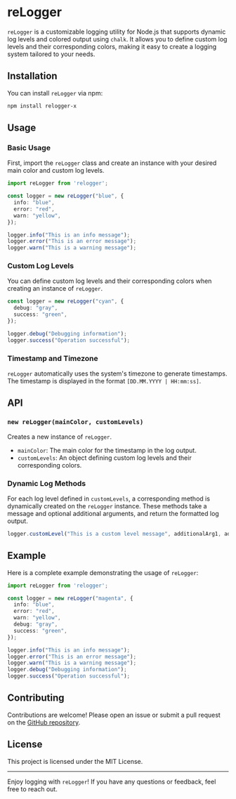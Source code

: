 # reLogger

`reLogger` is a customizable logging utility for Node.js that supports dynamic log levels and colored output using `chalk`. It allows you to define custom log levels and their corresponding colors, making it easy to create a logging system tailored to your needs.

## Installation

You can install `reLogger` via npm:

```bash
npm install relogger-x
```

## Usage

### Basic Usage

First, import the `reLogger` class and create an instance with your desired main color and custom log levels.

```typescript
import reLogger from 'relogger';

const logger = new reLogger("blue", {
  info: "blue",
  error: "red",
  warn: "yellow",
});

logger.info("This is an info message");
logger.error("This is an error message");
logger.warn("This is a warning message");
```

### Custom Log Levels

You can define custom log levels and their corresponding colors when creating an instance of `reLogger`.

```typescript
const logger = new reLogger("cyan", {
  debug: "gray",
  success: "green",
});

logger.debug("Debugging information");
logger.success("Operation successful");
```

### Timestamp and Timezone

`reLogger` automatically uses the system's timezone to generate timestamps. The timestamp is displayed in the format `[DD.MM.YYYY | HH:mm:ss]`.

## API

### `new reLogger(mainColor, customLevels)`

Creates a new instance of `reLogger`.

- `mainColor`: The main color for the timestamp in the log output.
- `customLevels`: An object defining custom log levels and their corresponding colors.

### Dynamic Log Methods

For each log level defined in `customLevels`, a corresponding method is dynamically created on the `reLogger` instance. These methods take a message and optional additional arguments, and return the formatted log output.

```typescript
logger.customLevel("This is a custom level message", additionalArg1, additionalArg2);
```

## Example

Here is a complete example demonstrating the usage of `reLogger`:

```typescript
import reLogger from 'relogger';

const logger = new reLogger("magenta", {
  info: "blue",
  error: "red",
  warn: "yellow",
  debug: "gray",
  success: "green",
});

logger.info("This is an info message");
logger.error("This is an error message");
logger.warn("This is a warning message");
logger.debug("Debugging information");
logger.success("Operation successful");
```

## Contributing

Contributions are welcome! Please open an issue or submit a pull request on the [GitHub repository](https://github.com/rmay1er/relogger).

## License

This project is licensed under the MIT License.

---

Enjoy logging with `reLogger`! If you have any questions or feedback, feel free to reach out.
